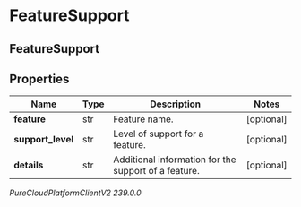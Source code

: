 # FeatureSupport

## FeatureSupport

## Properties

|Name | Type | Description | Notes|
|------------ | ------------- | ------------- | -------------|
| **feature** | str | Feature name. | [optional] |
| **support_level** | str | Level of support for a feature. | [optional] |
| **details** | str | Additional information for the support of a feature. | [optional] |



_PureCloudPlatformClientV2 239.0.0_
